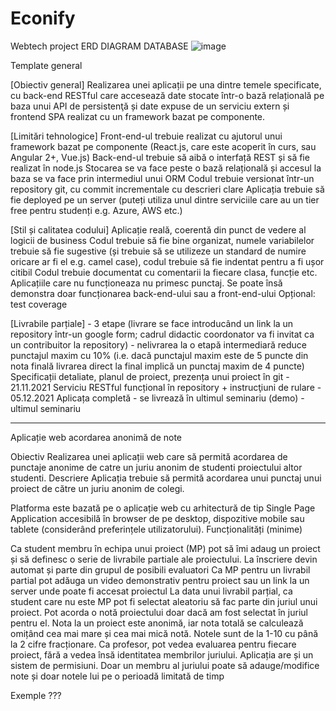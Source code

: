 # Econify
Webtech project
ERD DIAGRAM DATABASE
![image](https://github.com/user-attachments/assets/16426da5-d944-4b41-a505-021364212ff0)





Template general

[Obiectiv general]
Realizarea unei aplicații pe una dintre temele specificate, cu back-end RESTful care accesează date stocate într-o bază relațională pe baza unui API de persistenţă și date expuse de un serviciu extern și frontend SPA realizat cu un framework bazat pe componente.

[Limitări tehnologice]
Front-end-ul trebuie realizat cu ajutorul unui framework bazat pe componente (React.js, care este acoperit în curs, sau Angular 2+, Vue.js)
Back-end-ul trebuie să aibă o interfață REST și să fie realizat în node.js
Stocarea se va face peste o bază relațională și accesul la baza se va face prin intermediul unui ORM
Codul trebuie versionat într-un repository git, cu commit incrementale cu descrieri clare
Aplicația trebuie să fie deployed pe un server (puteți utiliza unul dintre serviciile care au un tier free pentru studenți e.g. Azure, AWS etc.)

[Stil și calitatea codului]
Aplicație reală, coerentă din punct de vedere al logicii de business
Codul trebuie să fie bine organizat, numele variabilelor trebuie să fie sugestive (și trebuie să se utilizeze un standard de numire oricare ar fi el e.g. camel case), codul trebuie să fie indentat pentru a fi ușor citibil
Codul trebuie documentat cu comentarii la fiecare clasa, funcție etc.
Aplicațiile care nu funcționeaza nu primesc punctaj. Se poate însă demonstra doar funcționarea back-end-ului sau a front-end-ului
Opțional: test coverage


[Livrabile parțiale] - 3 etape (livrare se face introducând un link la un repository într-un google form; cadrul didactic coordonator va fi invitat ca un contribuitor la repository) - nelivrarea la o etapă intermediară reduce punctajul maxim cu 10% (i.e. dacă punctajul maxim este de 5 puncte din nota finală livrarea direct la final implică un punctaj maxim de 4 puncte)
Specificații detaliate, planul de proiect, prezența unui proiect în git - 21.11.2021
Serviciu RESTful funcțional în repository + instrucţiuni de rulare -  05.12.2021
Aplicața completă - se livrează în ultimul seminariu (demo) - ultimul seminariu

<hr>


Aplicație web acordarea anonimă de note

Obiectiv
Realizarea unei aplicații web care să permită acordarea de punctaje anonime de catre un juriu anonim de studenti proiectului altor studenti.
Descriere
Aplicația trebuie să permită acordarea unui punctaj unui proiect de către un juriu anonim de colegi.

Platforma este bazată pe o aplicație web cu arhitectură de tip Single Page Application accesibilă în browser de pe desktop, dispozitive mobile sau tablete (considerând preferințele utilizatorului).
Funcționalități (minime)

Ca student membru în echipa unui proiect (MP) pot să îmi adaug un proiect și să definesc o serie de livrabile partiale ale proiectului. La înscriere devin automat și parte din grupul de posibili evaluatori
Ca MP pentru un livrabil partial pot adăuga un video demonstrativ pentru proiect sau un link la un server unde poate fi accesat proiectul
La data unui livrabil parțial, ca student care nu este MP pot fi selectat aleatoriu să fac parte din juriul unui proiect. Pot acorda o notă proiectului doar dacă am fost selectat în juriul pentru el. 
Nota la un proiect este anonimă, iar nota totală se calculează omițând cea mai mare și cea mai mică notă. Notele sunt de la 1-10 cu până la 2 cifre fracționare.
Ca profesor, pot vedea evaluarea pentru fiecare proiect, fără a vedea însă identitatea membrilor juriului.
Aplicația are și un sistem de permisiuni. Doar un membru al juriului poate să adauge/modifice note și doar notele lui pe o perioadă limitată de timp


Exemple
???
